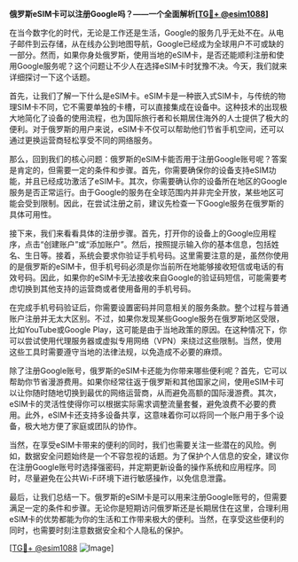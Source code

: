 **俄罗斯eSIM卡可以注册Google吗？——一个全面解析[[TG💪+ @esim1088](https://t.me/s/esim1088)]**

在当今数字化的时代，无论是工作还是生活，Google的服务几乎无处不在。从电子邮件到云存储，从在线办公到地图导航，Google已经成为全球用户不可或缺的一部分。然而，如果你身处俄罗斯，使用当地的eSIM卡，是否还能顺利注册和使用Google服务呢？这个问题让不少人在选择eSIM卡时犹豫不决。今天，我们就来详细探讨一下这个话题。

首先，让我们了解一下什么是eSIM卡。eSIM卡是一种嵌入式SIM卡，与传统的物理SIM卡不同，它不需要单独的卡槽，可以直接集成在设备中。这种技术的出现极大地简化了设备的使用流程，也为国际旅行者和长期居住海外的人士提供了极大的便利。对于俄罗斯的用户来说，eSIM卡不仅可以帮助他们节省手机空间，还可以通过更换运营商轻松享受不同的网络服务。

那么，回到我们的核心问题：俄罗斯的eSIM卡能否用于注册Google账号呢？答案是肯定的，但需要一定的条件和步骤。首先，你需要确保你的设备支持eSIM功能，并且已经成功激活了eSIM卡。其次，你需要确认你的设备所在地区的Google服务是否正常运行。由于Google的服务在全球范围内并非完全开放，某些地区可能会受到限制。因此，在尝试注册之前，建议先检查一下Google服务在俄罗斯的具体可用性。

接下来，我们来看看具体的注册步骤。首先，打开你的设备上的Google应用程序，点击“创建账户”或“添加账户”。然后，按照提示输入你的基本信息，包括姓名、生日等。接着，系统会要求你验证手机号码。这里需要注意的是，虽然你使用的是俄罗斯的eSIM卡，但手机号码必须是你当前所在地能够接收短信或电话的有效号码。因此，如果你的eSIM卡无法接收来自Google的验证码短信，可能需要考虑切换到其他支持的运营商或者使用备用的手机号码。

在完成手机号码验证后，你需要设置密码并同意相关的服务条款。整个过程与普通账户注册并无太大区别。不过，如果你发现某些Google服务在俄罗斯地区受限，比如YouTube或Google Play，这可能是由于当地政策的原因。在这种情况下，你可以尝试使用代理服务器或虚拟专用网络（VPN）来绕过这些限制。当然，使用这些工具时需要遵守当地的法律法规，以免造成不必要的麻烦。

除了注册Google账号，俄罗斯的eSIM卡还能为你带来哪些便利呢？首先，它可以帮助你节省漫游费用。如果你经常往返于俄罗斯和其他国家之间，使用eSIM卡可以让你随时随地切换到最优的网络运营商，从而避免高额的国际漫游费。其次，eSIM卡的灵活性使得你可以根据实际需求调整流量套餐，避免浪费不必要的费用。此外，eSIM卡还支持多设备共享，这意味着你可以将同一个账户用于多个设备，极大地方便了家庭或团队的协作。

当然，在享受eSIM卡带来的便利的同时，我们也需要关注一些潜在的风险。例如，数据安全问题始终是一个不容忽视的话题。为了保护个人信息的安全，建议你在注册Google账号时选择强密码，并定期更新设备的操作系统和应用程序。同时，尽量避免在公共Wi-Fi环境下进行敏感操作，以免信息泄露。

最后，让我们总结一下。俄罗斯的eSIM卡是可以用来注册Google账号的，但需要满足一定的条件和步骤。无论你是短期访问俄罗斯还是长期居住在这里，合理利用eSIM卡的优势都能为你的生活和工作带来极大的便利。当然，在享受这些便利的同时，也需要时刻注意数据安全和个人隐私的保护。

[[TG💪+ @esim1088](https://t.me/s/esim1088) ![Image](https://i.postimg.cc/4NQfJmqS/Snipaste-2025-05-13-00-14-12.png)]